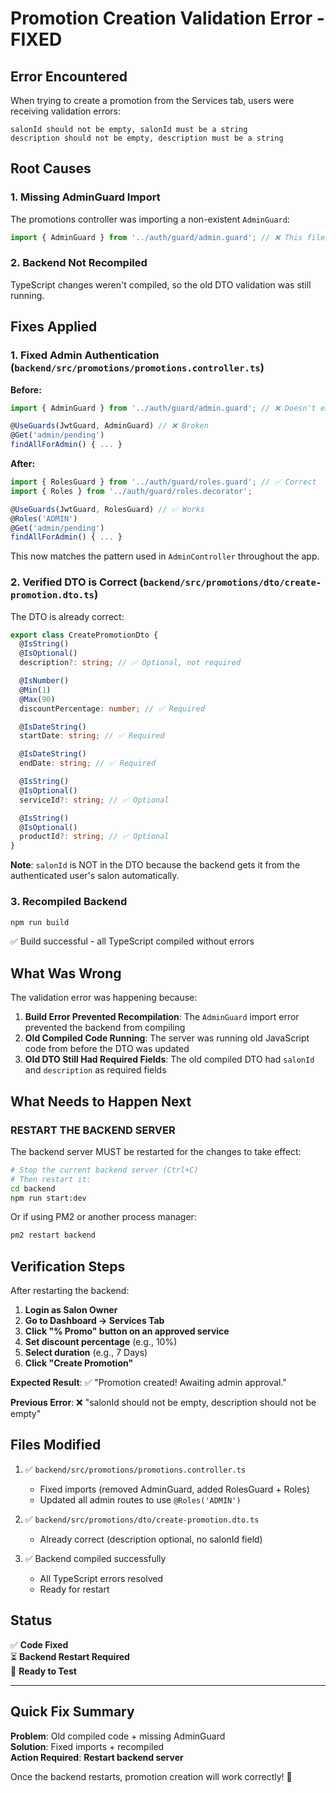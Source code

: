# Promotion Creation Validation Error - FIXED

## Error Encountered
When trying to create a promotion from the Services tab, users were receiving validation errors:
```
salonId should not be empty, salonId must be a string
description should not be empty, description must be a string
```

## Root Causes

### 1. **Missing AdminGuard Import**
The promotions controller was importing a non-existent `AdminGuard`:
```typescript
import { AdminGuard } from '../auth/guard/admin.guard'; // ❌ This file doesn't exist
```

### 2. **Backend Not Recompiled**
TypeScript changes weren't compiled, so the old DTO validation was still running.

## Fixes Applied

### 1. **Fixed Admin Authentication** (`backend/src/promotions/promotions.controller.ts`)

**Before:**
```typescript
import { AdminGuard } from '../auth/guard/admin.guard'; // ❌ Doesn't exist

@UseGuards(JwtGuard, AdminGuard) // ❌ Broken
@Get('admin/pending')
findAllForAdmin() { ... }
```

**After:**
```typescript
import { RolesGuard } from '../auth/guard/roles.guard'; // ✅ Correct
import { Roles } from '../auth/guard/roles.decorator';

@UseGuards(JwtGuard, RolesGuard) // ✅ Works
@Roles('ADMIN')
@Get('admin/pending')
findAllForAdmin() { ... }
```

This now matches the pattern used in `AdminController` throughout the app.

### 2. **Verified DTO is Correct** (`backend/src/promotions/dto/create-promotion.dto.ts`)

The DTO is already correct:
```typescript
export class CreatePromotionDto {
  @IsString()
  @IsOptional()
  description?: string; // ✅ Optional, not required

  @IsNumber()
  @Min(1)
  @Max(90)
  discountPercentage: number; // ✅ Required

  @IsDateString()
  startDate: string; // ✅ Required

  @IsDateString()
  endDate: string; // ✅ Required

  @IsString()
  @IsOptional()
  serviceId?: string; // ✅ Optional

  @IsString()
  @IsOptional()
  productId?: string; // ✅ Optional
}
```

**Note**: `salonId` is NOT in the DTO because the backend gets it from the authenticated user's salon automatically.

### 3. **Recompiled Backend**
```bash
npm run build
```
✅ Build successful - all TypeScript compiled without errors

## What Was Wrong

The validation error was happening because:
1. **Build Error Prevented Recompilation**: The `AdminGuard` import error prevented the backend from compiling
2. **Old Compiled Code Running**: The server was running old JavaScript code from before the DTO was updated
3. **Old DTO Still Had Required Fields**: The old compiled DTO had `salonId` and `description` as required fields

## What Needs to Happen Next

### **RESTART THE BACKEND SERVER**

The backend server MUST be restarted for the changes to take effect:

```bash
# Stop the current backend server (Ctrl+C)
# Then restart it:
cd backend
npm run start:dev
```

Or if using PM2 or another process manager:
```bash
pm2 restart backend
```

## Verification Steps

After restarting the backend:

1. **Login as Salon Owner**
2. **Go to Dashboard → Services Tab**
3. **Click "% Promo" button on an approved service**
4. **Set discount percentage** (e.g., 10%)
5. **Select duration** (e.g., 7 Days)
6. **Click "Create Promotion"**

**Expected Result**: ✅ "Promotion created! Awaiting admin approval."

**Previous Error**: ❌ "salonId should not be empty, description should not be empty"

## Files Modified

1. ✅ `backend/src/promotions/promotions.controller.ts`
   - Fixed imports (removed AdminGuard, added RolesGuard + Roles)
   - Updated all admin routes to use `@Roles('ADMIN')`

2. ✅ `backend/src/promotions/dto/create-promotion.dto.ts`
   - Already correct (description optional, no salonId field)

3. ✅ Backend compiled successfully
   - All TypeScript errors resolved
   - Ready for restart

## Status

✅ **Code Fixed**  
⏳ **Backend Restart Required**  
🎯 **Ready to Test**

---

## Quick Fix Summary

**Problem**: Old compiled code + missing AdminGuard  
**Solution**: Fixed imports + recompiled  
**Action Required**: **Restart backend server**  

Once the backend restarts, promotion creation will work correctly! 🚀

